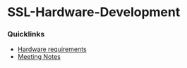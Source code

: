 # SSL-Hardware-Development
### Quicklinks

- [Hardware requirements](https://github.com/DVA490-474-Project-Course/SSL-Hardware-Development/wiki/Hardware-requirements)
- [Meeting Notes](https://github.com/DVA490-474-Project-Course/SSL-Hardware-Development/wiki/Meeting-Notes)

